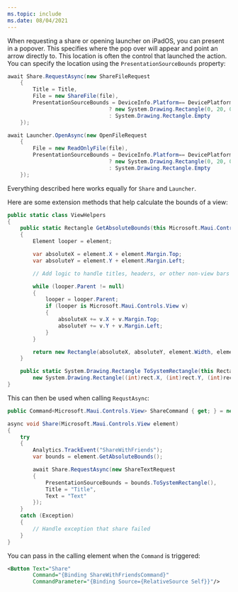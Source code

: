 ```yaml
---
ms.topic: include
ms.date: 08/04/2021
---
```


When requesting a share or opening launcher on iPadOS, you can present in a popover. This specifies where the pop over will appear and point an arrow directly to. This location is often the control that launched the action. You can specify the location using the `PresentationSourceBounds` property:

```csharp
await Share.RequestAsync(new ShareFileRequest
    {
        Title = Title,
        File = new ShareFile(file),
        PresentationSourceBounds = DeviceInfo.Platform== DevicePlatform.iOS && DeviceInfo.Idiom == DeviceIdiom.Tablet
                                ? new System.Drawing.Rectangle(0, 20, 0, 0)
                                : System.Drawing.Rectangle.Empty
    });
```

```csharp
await Launcher.OpenAsync(new OpenFileRequest
    {
        File = new ReadOnlyFile(file),
        PresentationSourceBounds = DeviceInfo.Platform== DevicePlatform.iOS && DeviceInfo.Idiom == DeviceIdiom.Tablet
                                ? new System.Drawing.Rectangle(0, 20, 0, 0)
                                : System.Drawing.Rectangle.Empty
    });
```

<!-- TODO: Is this stuff Apple specific? It seems generic. I know the previous section is because it references iOS, but that's done in this code -->

Everything described here works equally for `Share` and `Launcher`.

Here are some extension methods that help calculate the bounds of a view:

```csharp
public static class ViewHelpers
{
    public static Rectangle GetAbsoluteBounds(this Microsoft.Maui.Controls.View element)
    {
        Element looper = element;

        var absoluteX = element.X + element.Margin.Top;
        var absoluteY = element.Y + element.Margin.Left;

        // Add logic to handle titles, headers, or other non-view bars

        while (looper.Parent != null)
        {
            looper = looper.Parent;
            if (looper is Microsoft.Maui.Controls.View v)
            {
                absoluteX += v.X + v.Margin.Top;
                absoluteY += v.Y + v.Margin.Left;
            }
        }

        return new Rectangle(absoluteX, absoluteY, element.Width, element.Height);
    }

    public static System.Drawing.Rectangle ToSystemRectangle(this Rectangle rect) =>
        new System.Drawing.Rectangle((int)rect.X, (int)rect.Y, (int)rect.Width, (int)rect.Height);
}
```

This can then be used when calling `RequstAsync`:

<!-- TODO: I don't think this code works. I can't resolve Share.RequestAsync and there is a type mismatch on bounds.ToSystemRectangle and what is Analytics for? Is that normal to put in these examples? odd -->

```csharp
public Command<Microsoft.Maui.Controls.View> ShareCommand { get; } = new Command<Microsoft.Maui.Controls.View>(Share);

async void Share(Microsoft.Maui.Controls.View element)
{
    try
    {
        Analytics.TrackEvent("ShareWithFriends");
        var bounds = element.GetAbsoluteBounds();

        await Share.RequestAsync(new ShareTextRequest
        {
            PresentationSourceBounds = bounds.ToSystemRectangle(),
            Title = "Title",
            Text = "Text"
        });
    }
    catch (Exception)
    {
        // Handle exception that share failed
    }
}
```

You can pass in the calling element when the `Command` is triggered:

```xml
<Button Text="Share"
        Command="{Binding ShareWithFriendsCommand}"
        CommandParameter="{Binding Source={RelativeSource Self}}"/>
```
